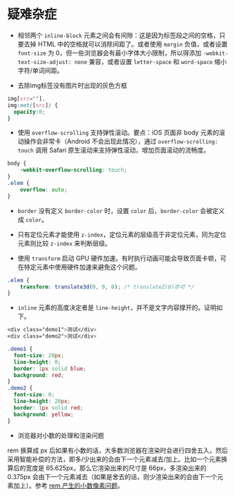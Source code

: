 # 疑难杂症

- 相邻两个 `inline-block` 元素之间会有间隙：这是因为标签段之间的空格，只要去掉 HTML 中的空格就可以消除间距了。或者使用 `margin` 负值，或者设置 `font-size` 为 0，但一些浏览器会有最小字体大小限制，所以得添加 `-webkit-text-size-adjust: none` 兼容，或者设置 `letter-space` 和 `word-space` 缩小字符/单词间距。

- 去除img标签没有图片时出现的灰色方框

```css
img[src=""],
img:not([src]) {
  opacity:0;
}
```

- 使用 `overflow-scrolling` 支持弹性滚动。要点：iOS 页面非 body 元素的滚动操作会非常卡（Android 不会出现此情况），通过 `overflow-scrolling: touch` 调用 Safari 原生滚动来支持弹性滚动，增加页面滚动的流畅度。

```css
body {
    -webkit-overflow-scrolling: touch;
}
.elem {
    overflow: auto;
}
```

- `border` 没有定义 `border-color` 时，设置 `color` 后，`border-color` 会被定义成 `color`。

- 只有定位元素才能使用 `z-index`，定位元素的层级高于非定位元素，同为定位元素则比较 `z-index` 来判断层级。

- 使用 `transform` 启动 GPU 硬件加速。有时执行动画可能会导致页面卡顿，可在特定元素中使用硬件加速来避免这个问题。

```css
.elem {
    transform: translate3d(0, 0, 0); /* translateZ(0)亦可 */
}
```

- `inline` 元素的高度决定者是 `line-height`，并不是文字内容撑开的。证明如下。

```css
<div class="demo1">测试</div>
<div class="demo2">测试</div>

.demo1 {
  font-size: 20px; 
  line-height: 0; 
  border: 1px solid blue; 
  background: red;
}
.demo2 {
  font-size: 0; 
  line-height: 20px; 
  border: 1px solid red;
  background: yellow;
}
```

- 浏览器对小数的处理和渲染问题

rem 换算成 px 后如果有小数的话，大多数浏览器在渲染时会进行四舍五入，然后采用智能补偿的方法，即多/少出来的会由下一个元素减去/加上。比如一个元素换算后的宽度是 65.625px，那么它渲染出来的尺寸是 66px，多渲染出来的 0.375px 会由下一个元素减去（如果是舍去的话，则少渲染出来的会由下一个元素加上）。参考 [rem 产生的小数像素问题](https://fed.taobao.org/blog/taofed/do71ct/mobile-rem-problem/?spm=taofed.homepage.header.7.7eab5ac8tkdRbG)。